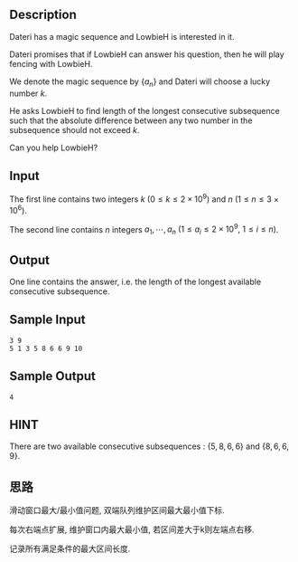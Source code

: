 ## Description

Dateri has a magic sequence and LowbieH is interested in it.

Dateri promises that if LowbieH can answer his question, then he will play fencing with LowbieH.

We denote the magic sequence by $\{a_n\}$ and Dateri will choose a lucky number $k$.

He asks LowbieH to find length of the longest consecutive subsequence such that the absolute difference between any two number in the subsequence should not exceed $k$.

Can you help LowbieH?

## Input

The first line contains two integers $k$ $(0 \leq k \leq 2\times 10^9)$ and $n$ $(1 \leq n \leq 3 \times 10^6)$.

The second line contains $n$ integers $a_1,\cdots,a_n$ $(1 \leq a_i \leq 2 \times 10^9,\ 1 \leq i \leq n)$.

## Output

One line contains the answer, i.e. the length of the longest available consecutive subsequence.

## Sample Input

``` log
3 9
5 1 3 5 8 6 6 9 10
```

## Sample Output

``` log
4
```

## HINT

There are two available consecutive subsequences : $\{5,8,6,6\}$ and $\{8,6,6,9\}$.

## 思路

滑动窗口最大/最小值问题, 双端队列维护区间最大最小值下标.

每次右端点扩展, 维护窗口内最大最小值, 若区间差大于k则左端点右移.

记录所有满足条件的最大区间长度.
